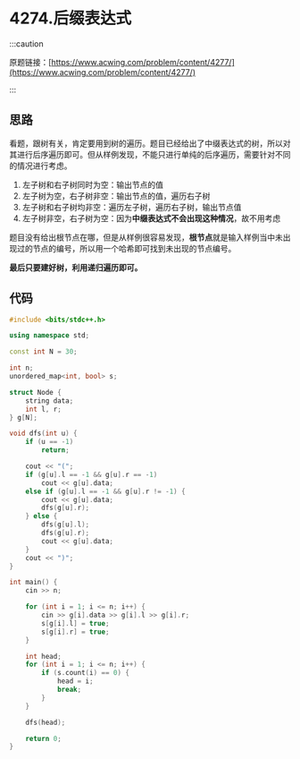 # 4274.后缀表达式

:::caution

原题链接：[https://www.acwing.com/problem/content/4277/](https://www.acwing.com/problem/content/4277/)

:::

## 思路

看题，跟树有关，肯定要用到树的遍历。题目已经给出了中缀表达式的树，所以对其进行后序遍历即可。但从样例发现，不能只进行单纯的后序遍历，需要针对不同的情况进行考虑。

1. 左子树和右子树同时为空：输出节点的值
2. 左子树为空，右子树非空：输出节点的值，遍历右子树
3. 左子树和右子树均非空：遍历左子树，遍历右子树，输出节点值
4. 左子树非空，右子树为空：因为**中缀表达式不会出现这种情况**，故不用考虑

题目没有给出根节点在哪，但是从样例很容易发现，**根节点**就是输入样例当中未出现过的节点的编号，所以用一个哈希即可找到未出现的节点编号。

**最后只要建好树，利用递归遍历即可。**

## 代码

```cpp
#include <bits/stdc++.h>

using namespace std;

const int N = 30;

int n;
unordered_map<int, bool> s;

struct Node {
    string data;
    int l, r;
} g[N];

void dfs(int u) {
    if (u == -1)
        return;

    cout << "(";
    if (g[u].l == -1 && g[u].r == -1)
        cout << g[u].data;
    else if (g[u].l == -1 && g[u].r != -1) {
        cout << g[u].data;
        dfs(g[u].r);
    } else {
        dfs(g[u].l);
        dfs(g[u].r);
        cout << g[u].data;
    }
    cout << ")";
}

int main() {
    cin >> n;

    for (int i = 1; i <= n; i++) {
        cin >> g[i].data >> g[i].l >> g[i].r;
        s[g[i].l] = true;
        s[g[i].r] = true;
    }

    int head;
    for (int i = 1; i <= n; i++) {
        if (s.count(i) == 0) {
            head = i;
            break;
        }
    }

    dfs(head);

    return 0;
}
```

